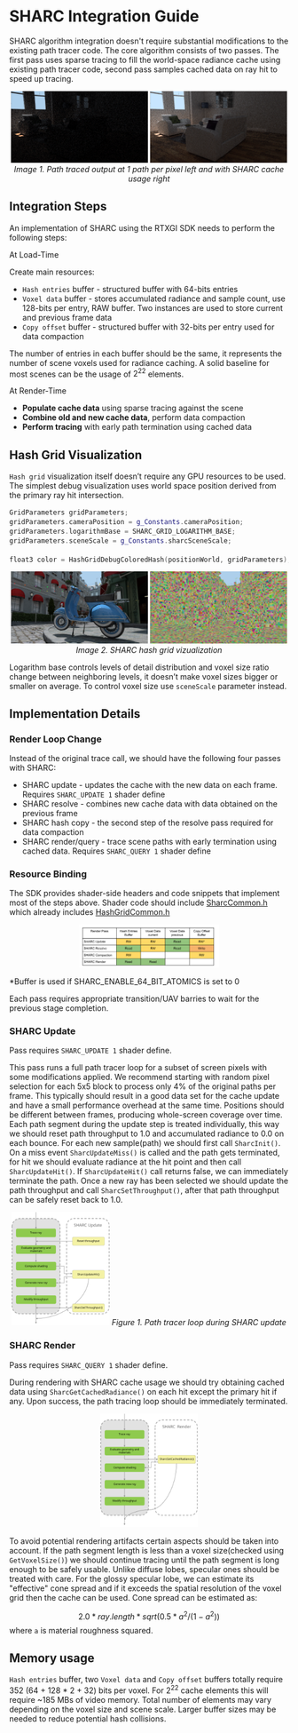 # SHARC Integration Guide

SHARC algorithm integration doesn't require substantial modifications to the existing path tracer code. The core algorithm consists of two passes. The first pass uses sparse tracing to fill the world-space radiance cache using existing path tracer code, second pass samples cached data on ray hit to speed up tracing.

<p style="text-align: center">
<img src="images/sample_normal.jpg" width=49%></img>
<img src="images/sample_sharc.jpg" width=49%></img>
<em>Image 1. Path traced output at 1 path per pixel left and with SHARC cache usage right</em>
</p>

## Integration Steps

An implementation of SHARC using the RTXGI SDK needs to perform the following steps:

At Load-Time

Create main resources:
* `Hash entries` buffer - structured buffer with 64-bits entries
* `Voxel data` buffer - stores accumulated radiance and sample count, use 128-bits per entry, RAW buffer. Two instances are used to store current and previous frame data
* `Copy offset` buffer - structured buffer with 32-bits per entry used for data compaction

The number of entries in each buffer should be the same, it represents the number of scene voxels used for radiance caching. A solid baseline for most scenes can be the usage of $2^{22}$ elements.

At Render-Time

* **Populate cache data** using sparse tracing against the scene
* **Combine old and new cache data**, perform data compaction
* **Perform tracing** with early path termination using cached data

## Hash Grid Visualization

`Hash grid` visualization itself doesn’t require any GPU resources to be used. The simplest debug visualization uses world space position derived from the primary ray hit intersection.

```C++
GridParameters gridParameters;
gridParameters.cameraPosition = g_Constants.cameraPosition;
gridParameters.logarithmBase = SHARC_GRID_LOGARITHM_BASE;
gridParameters.sceneScale = g_Constants.sharcSceneScale;

float3 color = HashGridDebugColoredHash(positionWorld, gridParameters);
```

<p style="text-align: center">
<img src="images/render_normal.jpg" width=49%></img>
<img src="images/render_debug.jpg" width=49%></img>
<em>Image 2. SHARC hash grid vizualization</em>
</p>

Logarithm base controls levels of detail distribution and voxel size ratio change between neighboring levels, it doesn’t make voxel sizes bigger or smaller on average. To control voxel size use ```sceneScale``` parameter instead.

## Implementation Details

### Render Loop Change

Instead of the original trace call, we should have the following four passes with SHARC:

* SHARC update - updates the cache with the new data on each frame. Requires `SHARC_UPDATE 1` shader define
* SHARC resolve - combines new cache data with data obtained on the previous frame
* SHARC hash copy - the second step of the resolve pass required for data compaction
* SHARC render/query - trace scene paths with early termination using cached data. Requires `SHARC_QUERY 1` shader define

### Resource Binding

The SDK provides shader-side headers and code snippets that implement most of the steps above. Shader code should include [SharcCommon.h](../Shaders/Include/SharcCommon.h) which already includes [HashGridCommon.h](../Shaders/Include/HashGridCommon.h)

<p style="text-align: center">
<img src="images/sharc_passes.svg" width=50%></img>
</p>

*Buffer is used if SHARC_ENABLE_64_BIT_ATOMICS is set to 0

Each pass requires appropriate transition/UAV barries to wait for the previous stage completion.

### SHARC Update

Pass requires `SHARC_UPDATE 1` shader define.

This pass runs a full path tracer loop for a subset of screen pixels with some modifications applied. We recommend starting with random pixel selection for each 5x5 block to process only 4% of the original paths per frame. This typically should result in a good data set for the cache update and have a small performance overhead at the same time. Positions should be different between frames, producing whole-screen coverage over time. Each path segment during the update step is treated individually, this way we should reset path throughput to 1.0 and accumulated radiance to 0.0 on each bounce. For each new sample(path) we should first call `SharcInit()`. On a miss event `SharcUpdateMiss()` is called and the path gets terminated, for hit we should evaluate radiance at the hit point and then call `SharcUpdateHit()`. If `SharcUpdateHit()` call returns false, we can immediately terminate the path. Once a new ray has been selected we should update the path throughput and call `SharcSetThroughput()`, after that path throughput can be safely reset back to 1.0.

<p style="text-align: center">
<img src="images/sharc_update.svg" width=35%>
<em>Figure 1. Path tracer loop during SHARC update</em>
</p>

### SHARC Render

Pass requires `SHARC_QUERY 1` shader define.

During rendering with SHARC cache usage we should try obtaining cached data using `SharcGetCachedRadiance()` on each hit except the primary hit if any. Upon success, the path tracing loop should be immediately terminated.

<p style="text-align: center">
<img src="images/sharc_render.svg" width=35%>
</p>

To avoid potential rendering artifacts certain aspects should be taken into account. If the path segment length is less than a voxel size(checked using `GetVoxelSize()`) we should continue tracing until the path segment is long enough to be safely usable. Unlike diffuse lobes, specular ones should be treated with care. For the glossy specular lobe, we can estimate its "effective" cone spread and if it exceeds the spatial resolution of the voxel grid then the cache can be used. Cone spread can be estimated as:

$$2.0 * ray.length * sqrt(0.5 * a^2 / (1 - a^2))$$
where `a` is material roughness squared.

## Memory usage

```Hash entries``` buffer, two ```Voxel data``` and ```Copy offset``` buffers totally require 352 (64 + 128 * 2 + 32) bits per voxel. For $2^{22}$ cache elements this will require ~185 MBs of video memory. Total number of elements may vary depending on the voxel size and scene scale. Larger buffer sizes may be needed to reduce potential hash collisions.